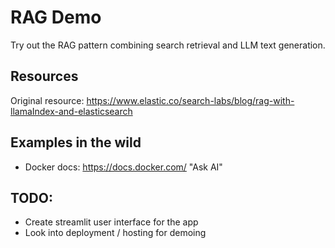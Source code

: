 # RAG Demo

Try out the RAG pattern combining search retrieval and LLM text generation.

## Resources

Original resource: https://www.elastic.co/search-labs/blog/rag-with-llamaIndex-and-elasticsearch

## Examples in the wild

- Docker docs: https://docs.docker.com/ "Ask AI"

## TODO:

- Create streamlit user interface for the app
- Look into deployment / hosting for demoing

